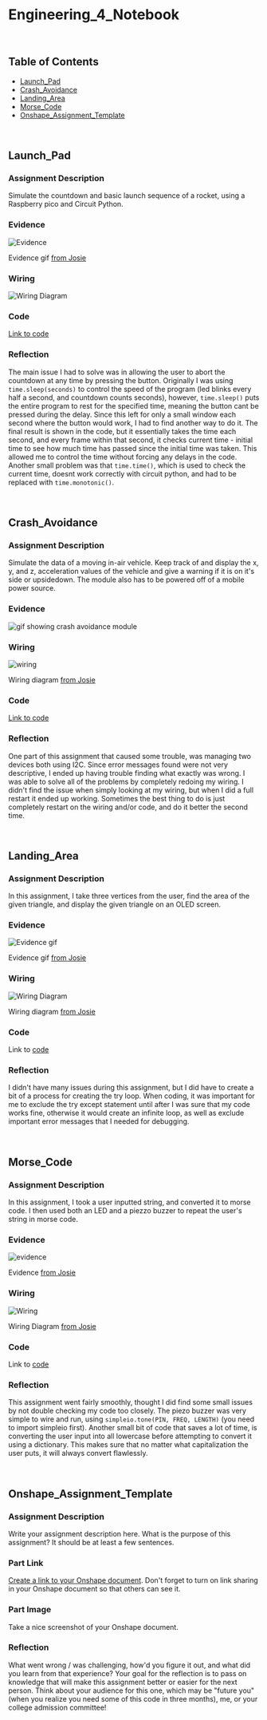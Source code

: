 # Engineering_4_Notebook

&nbsp;

## Table of Contents
* [Launch_Pad](#launch_pad)
* [Crash_Avoidance](#crash_avoidance)
* [Landing_Area](#landing_area)
* [Morse_Code](#morse_code)
* [Onshape_Assignment_Template](#onshape_assignment_template)

&nbsp; 

## Launch_Pad

### Assignment Description

Simulate the countdown and basic launch sequence of a rocket, using a Raspberry pico and Circuit Python.

### Evidence 

![Evidence](https://github.com/jmuss07/Engineering_4_Notebook/blob/main/images/Launchpad%20pt4.gif)

Evidence gif [from Josie](https://github.com/jmuss07/Engineering_4_Notebook/blob/main/images/Launchpad%20pt4.gif)


### Wiring

![Wiring Diagram](https://github.com/jkrosby51/Engineering_4_Notebook/blob/main/images/launchPad-Wiring.png)

### Code
[Link to code](https://github.com/jkrosby51/Engineering_4_Notebook/blob/main/raspberry-pi/launchPad.py)

### Reflection

The main issue I had to solve was in allowing the user to abort the countdown at any time by pressing the button. Originally I was using `time.sleep(seconds)` to control the speed of the program (led blinks every half a second, and countdown counts seconds), however, `time.sleep()` puts the entire program to rest for the specified time, meaning the button cant be pressed during the delay. Since this left for only a small window each second where the button would work, I had to find another way to do it. The final result is shown in the code, but it essentially takes the time each second, and every frame within that second, it checks current time - initial time to see how much time has passed since the initial time was taken. This allowed me to control the time without forcing any delays in the code. Another small problem was that `time.time()`, which is used to check the current time, doesnt work correctly with circuit python, and had to be replaced with `time.monotonic()`.

&nbsp;

## Crash_Avoidance

### Assignment Description

Simulate the data of a moving in-air vehicle. Keep track of and display the x, y, and z, acceleration values of the vehicle and give a warning if it is on it's side or upsidedown. The module also has to be powered off of a mobile power source.

### Evidence 

![gif showing crash avoidance module](https://github.com/jkrosby51/Engineering_4_Notebook/blob/main/images/ezgif.com-gif-maker.gif)

### Wiring

![wiring](https://github.com/jmuss07/Engineering_4_Notebook/blob/main/images/CAP3wiring.PNG)

Wiring diagram [from Josie](https://github.com/jmuss07/Engineering_4_Notebook/blob/main/images/CAP3wiring.PNG)

### Code
[Link to code](https://github.com/jkrosby51/Engineering_4_Notebook/blob/main/raspberry-pi/crashAvoidance.py)

### Reflection

One part of this assignment that caused some trouble, was managing two devices both using I2C. Since error messages found were not very descriptive, I ended up having trouble finding what exactly was wrong. I was able to solve all of the problems by completely redoing my wiring. I didn't find the issue when simply looking at my wiring, but when I did a full restart it ended up working. Sometimes the best thing to do is just completely restart on the wiring and/or code, and do it better the second time.

&nbsp;

## Landing_Area

### Assignment Description

In this assignment, I take three vertices from the user, find the area of the given triangle, and display the given triangle on an OLED screen.

### Evidence 

![Evidence gif](https://github.com/jmuss07/Engineering_4_Notebook/blob/main/images/LAP2.gif)

Evidence gif [from Josie](https://github.com/jmuss07/Engineering_4_Notebook/blob/main/images/LAP2.gif)

### Wiring

![Wiring Diagram](https://github.com/jmuss07/Engineering_4_Notebook/blob/main/images/LAP2wiring.PNG)

Wiring diagram [from Josie](https://github.com/jmuss07/Engineering_4_Notebook/blob/main/images/LAP2wiring.PNG)

### Code

Link to [code](https://github.com/jkrosby51/Engineering_4_Notebook/blob/main/raspberry-pi/landingArea.py)

### Reflection

I didn't have many issues during this assignment, but I did have to create a bit of a process for creating the try loop. When coding, it was important for me to exclude the try except statement until after I was sure that my code works fine, otherwise it would create an infinite loop, as well as exclude important error messages that I needed for debugging.

&nbsp;

## Morse_Code

### Assignment Description

In this assignment, I took a user inputted string, and converted it to morse code. I then used both an LED and a piezzo buzzer to repeat the user's string in morse code.

### Evidence 

![evidence](https://github.com/jmuss07/Engineering_4_Notebook/blob/main/images/MCP2.gif)

Evidence [from Josie](https://github.com/jmuss07/Engineering_4_Notebook/blob/main/images/MCP2.gif)

### Wiring

![Wiring](https://github.com/jmuss07/Engineering_4_Notebook/blob/main/images/LAP2wiring.PNG)

Wiring Diagram [from Josie](https://github.com/jmuss07/Engineering_4_Notebook/blob/main/images/LAP2wiring.PNG)

### Code

Link to [code](https://github.com/jkrosby51/Engineering_4_Notebook/blob/main/raspberry-pi/morseCode.py)

### Reflection

This assignment went fairly smoothly, thought I did find some small issues by not double checking my code too closely. The piezo buzzer was very simple to wire and run, using `simpleio.tone(PIN, FREQ, LENGTH)` (you need to import simpleio first). Another small bit of code that saves a lot of time, is converting the user input into all lowercase before attempting to convert it using a dictionary. This makes sure that no matter what capitalization the user puts, it will always convert flawlessly.

&nbsp;

## Onshape_Assignment_Template

### Assignment Description

Write your assignment description here. What is the purpose of this assignment? It should be at least a few sentences.

### Part Link 

[Create a link to your Onshape document](https://cvilleschools.onshape.com/documents/003e413cee57f7ccccaa15c2/w/ea71050bb283bf3bf088c96c/e/c85ae532263d3b551e1795d0?renderMode=0&uiState=62d9b9d7883c4f335ec42021). Don't forget to turn on link sharing in your Onshape document so that others can see it. 

### Part Image

Take a nice screenshot of your Onshape document. 

### Reflection

What went wrong / was challenging, how'd you figure it out, and what did you learn from that experience? Your goal for the reflection is to pass on knowledge that will make this assignment better or easier for the next person. Think about your audience for this one, which may be "future you" (when you realize you need some of this code in three months), me, or your college admission committee!



